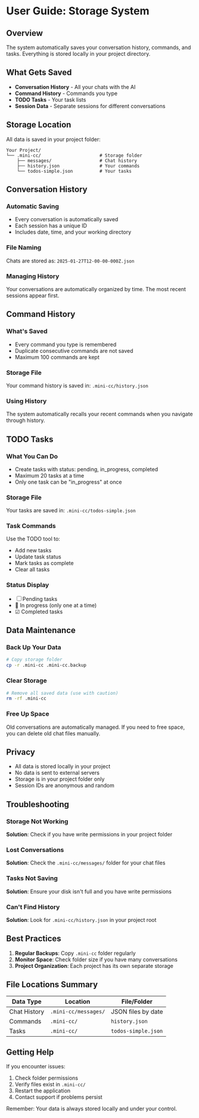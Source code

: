 # User Guide: Storage System

## Overview

The system automatically saves your conversation history, commands, and tasks. Everything is stored locally in your project directory.

## What Gets Saved

- **Conversation History** - All your chats with the AI
- **Command History** - Commands you type
- **TODO Tasks** - Your task lists
- **Session Data** - Separate sessions for different conversations

## Storage Location

All data is saved in your project folder:

```
Your Project/
└── .mini-cc/                      # Storage folder
    ├── messages/                  # Chat history
    ├── history.json               # Your commands
    └── todos-simple.json          # Your tasks
```

## Conversation History

### Automatic Saving
- Every conversation is automatically saved
- Each session has a unique ID
- Includes date, time, and your working directory

### File Naming
Chats are stored as: `2025-01-27T12-00-00-000Z.json`

### Managing History
Your conversations are automatically organized by time. The most recent sessions appear first.

## Command History

### What's Saved
- Every command you type is remembered
- Duplicate consecutive commands are not saved
- Maximum 100 commands are kept

### Storage File
Your command history is saved in: `.mini-cc/history.json`

### Using History
The system automatically recalls your recent commands when you navigate through history.

## TODO Tasks

### What You Can Do
- Create tasks with status: pending, in_progress, completed
- Maximum 20 tasks at a time
- Only one task can be "in_progress" at once

### Storage File
Your tasks are saved in: `.mini-cc/todos-simple.json`

### Task Commands
Use the TODO tool to:
- Add new tasks
- Update task status
- Mark tasks as complete
- Clear all tasks

### Status Display
- ☐ Pending tasks
- 🔄 In progress (only one at a time)
- ☑ Completed tasks

## Data Maintenance

### Back Up Your Data
```bash
# Copy storage folder
cp -r .mini-cc .mini-cc.backup
```

### Clear Storage
```bash
# Remove all saved data (use with caution)
rm -rf .mini-cc
```

### Free Up Space
Old conversations are automatically managed. If you need to free space, you can delete old chat files manually.

## Privacy

- All data is stored locally in your project
- No data is sent to external servers
- Storage is in your project folder only
- Session IDs are anonymous and random

## Troubleshooting

### Storage Not Working
**Solution**: Check if you have write permissions in your project folder

### Lost Conversations
**Solution**: Check the `.mini-cc/messages/` folder for your chat files

### Tasks Not Saving
**Solution**: Ensure your disk isn't full and you have write permissions

### Can't Find History
**Solution**: Look for `.mini-cc/history.json` in your project root

## Best Practices

1. **Regular Backups**: Copy `.mini-cc` folder regularly
2. **Monitor Space**: Check folder size if you have many conversations
3. **Project Organization**: Each project has its own separate storage

## File Locations Summary

| Data Type | Location | File/Folder |
|-----------|----------|-------------|
| Chat History | `.mini-cc/messages/` | JSON files by date |
| Commands | `.mini-cc/` | `history.json` |
| Tasks | `.mini-cc/` | `todos-simple.json` |

## Getting Help

If you encounter issues:
1. Check folder permissions
2. Verify files exist in `.mini-cc/`
3. Restart the application
4. Contact support if problems persist

Remember: Your data is always stored locally and under your control.